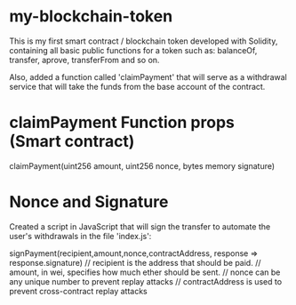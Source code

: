 # my-blockchain-token
This is my first smart contract / blockchain token developed with Solidity, containing all basic public functions for a token such as: balanceOf, transfer, aprove, transferFrom and so on.

Also, added a function called 'claimPayment' that will serve as a withdrawal service that will take the funds from the base account of the contract.

# claimPayment Function props (Smart contract)
claimPayment(uint256 amount, uint256 nonce, bytes memory signature)

# Nonce and Signature
Created a script in JavaScript that will sign the transfer to automate the user's withdrawals in the file 'index.js':

signPayment(recipient,amount,nonce,contractAddress, response => response.signature)
// recipient is the address that should be paid.
// amount, in wei, specifies how much ether should be sent.
// nonce can be any unique number to prevent replay attacks
// contractAddress is used to prevent cross-contract replay attacks
